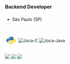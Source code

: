 ### Backend Developer <h3>
  - São Paulo (SP)
 
##
<div style="display: inline_block"><br>
  <img align="center" alt="Joca-Python" height="30" width="40" src="https://raw.githubusercontent.com/devicons/devicon/master/icons/python/python-original.svg">
  <img align="center" alt="Joca-C" height="30" width="40" src="https://cdn.jsdelivr.net/gh/devicons/devicon/icons/c/c-original.svg">
  <img align="center" alt="Joca-Java" height="30" width="40" src="https://cdn.jsdelivr.net/gh/devicons/devicon/icons/java/java-original.svg">
</div>

  ##
  
<div> 

  
  <a href="https://instagram.com/joaquim.rprieto" target="_blank"><img src="https://img.shields.io/badge/-Instagram-%23E4405F?style=for-the-badge&logo=instagram&logoColor=white" target="_blank"></a>
  <a href="https://www.linkedin.com/in/joaquim-pereira-58661b285/" target="_blank"><img src="https://img.shields.io/badge/-LinkedIn-%230077B5?style=for-the-badge&logo=linkedin&logoColor=white" target="_blank"></a> 
  <a href="mailto: joaquim.mpp@outlook.com" target="_blank"><img src="https://img.shields.io/badge/Microsoft_Outlook-0078D4?style=for-the-badge&logo=microsoft-outlook&logoColor=white" target="_blank"></a>
  </div>



